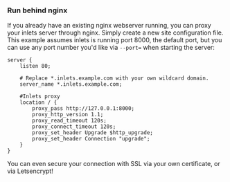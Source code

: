 ### Run behind nginx

If you already have an existing nginx webserver running, you can proxy your inlets server through nginx. Simply create a new site configuration file. This example assumes inlets is running port 8000, the default port, but you can use any port number you'd like via `--port=` when starting the server:

```
server {
    listen 80;

    # Replace *.inlets.example.com with your own wildcard domain.
    server_name *.inlets.example.com;

    #Inlets proxy
    location / {
        proxy_pass http://127.0.0.1:8000;
        proxy_http_version 1.1;
        proxy_read_timeout 120s;
        proxy_connect_timeout 120s;
        proxy_set_header Upgrade $http_upgrade;
        proxy_set_header Connection "upgrade";
    }
}
```
You can even secure your connection with SSL via your own certificate, or via Letsencrypt!
